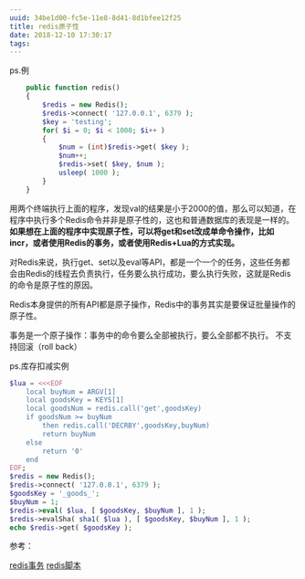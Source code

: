 ```yaml
---
uuid: 34be1d00-fc5e-11e8-8d41-8d1bfee12f25
title: redis原子性
date: 2018-12-10 17:30:17
tags:
---
```


ps.例

```php
	public function redis()
	{
		$redis = new Redis();
		$redis->connect( '127.0.0.1', 6379 );
		$key = 'testing';
		for( $i = 0; $i < 1000; $i++ )
		{
			$num = (int)$redis->get( $key );
			$num++;
			$redis->set( $key, $num );
			usleep( 1000 );
		}
	}
```

用两个终端执行上面的程序，发现val的结果是小于2000的值，那么可以知道，在程序中执行多个Redis命令并非是原子性的，这也和普通数据库的表现是一样的。
**如果想在上面的程序中实现原子性，可以将get和set改成单命令操作，比如incr，或者使用Redis的事务，或者使用Redis+Lua的方式实现。**


对Redis来说，执行get、set以及eval等API，都是一个一个的任务，这些任务都会由Redis的线程去负责执行，任务要么执行成功，要么执行失败，这就是Redis的命令是原子性的原因。

Redis本身提供的所有API都是原子操作，Redis中的事务其实是要保证批量操作的原子性。

事务是一个原子操作：事务中的命令要么全部被执行，要么全部都不执行。 不支持回滚（roll back）

ps.库存扣减实例
```php
$lua = <<<EOF
    local buyNum = ARGV[1]
    local goodsKey = KEYS[1]  
    local goodsNum = redis.call('get',goodsKey) 
    if goodsNum >= buyNum
        then redis.call('DECRBY',goodsKey,buyNum) 
        return buyNum 
    else 
        return '0'
    end
EOF;
$redis = new Redis();
$redis->connect( '127.0.0.1', 6379 );
$goodsKey = '_goods_';
$buyNum = 1;
$redis->eval( $lua, [ $goodsKey, $buyNum ], 1 );
$redis->evalSha( sha1( $lua ), [ $goodsKey, $buyNum ], 1 );
echo $redis->get( $goodsKey );
```


参考：

[redis事务](http://redisdoc.com/topic/transaction.html)
[redis脚本](http://redisdoc.com/script/eval.html)
